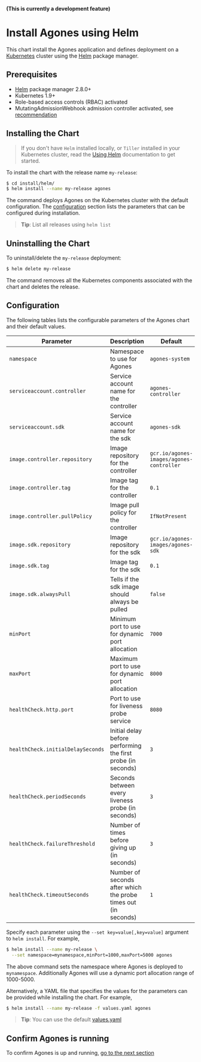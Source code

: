 **(This is currently a development feature)**

# Install Agones using Helm

This chart install the Agones application and defines deployment on a [Kubernetes](http://kubernetes.io) cluster using the [Helm](https://helm.sh) package manager.

## Prerequisites

- [Helm](https://docs.helm.sh/helm/) package manager 2.8.0+
- Kubernetes 1.9+
- Role-based access controls (RBAC) activated
- MutatingAdmissionWebhook admission controller activated, see [recommendation](https://kubernetes.io/docs/admin/admission-controllers/#is-there-a-recommended-set-of-admission-controllers-to-use)

## Installing the Chart

> If you don't have `Helm` installed locally, or `Tiller` installed in your Kubernetes cluster, read the [Using Helm](https://docs.helm.sh/using_helm/) documentation to get started.

To install the chart with the release name `my-release`:

```bash
$ cd install/helm/
$ helm install --name my-release agones
```

The command deploys Agones on the Kubernetes cluster with the default configuration. The [configuration](#configuration) section lists the parameters that can be configured during installation.


> **Tip**: List all releases using `helm list`

## Uninstalling the Chart

To uninstall/delete the `my-release` deployment:

```bash
$ helm delete my-release
```

The command removes all the Kubernetes components associated with the chart and deletes the release.

## Configuration

The following tables lists the configurable parameters of the Agones chart and their default values.

| Parameter                            | Description                               | Default                                              |
| ------------------------------------ | ----------------------------------------- | ---------------------------------------------------- |
| `namespace`                          | Namespace to use for Agones               | `agones-system`                                      |
| `serviceaccount.controller`          | Service account name for the controller   | `agones-controller`                                  |
| `serviceaccount.sdk`                 | Service account name for the sdk          | `agones-sdk`                                         |
| `image.controller.repository`        | Image repository for the controller       | `gcr.io/agones-images/agones-controller`             |
| `image.controller.tag`               | Image tag for the controller              | `0.1`                                                |
| `image.controller.pullPolicy`        | Image pull policy for the controller      | `IfNotPresent`                                       |
| `image.sdk.repository`               | Image repository for the sdk              | `gcr.io/agones-images/agones-sdk`                    |
| `image.sdk.tag`                      | Image tag for the sdk                     | `0.1`                                                |
| `image.sdk.alwaysPull`               | Tells if the sdk image should always be pulled  | `false`                                        |
| `minPort`                            | Minimum port to use for dynamic port allocation | `7000` |
| `maxPort`                            | Maximum port to use for dynamic port allocation | `8000` |
| `healthCheck.http.port`              | Port to use for liveness probe service          | `8080` |
| `healthCheck.initialDelaySeconds`    | Initial delay before performing the first probe (in seconds) | `3` |
| `healthCheck.periodSeconds`          | Seconds between every liveness probe (in seconds)   | `3` |
| `healthCheck.failureThreshold`       | Number of times before giving up (in seconds)         | `3` |
| `healthCheck.timeoutSeconds`         | Number of seconds after which the probe times out (in seconds)         | `1` |

Specify each parameter using the `--set key=value[,key=value]` argument to `helm install`. For example,

```bash
$ helm install --name my-release \
  --set namespace=mynamespace,minPort=1000,maxPort=5000 agones
```

The above command sets the namespace where Agones is deployed to `mynamespace`. Additionally Agones will use a dynamic port allocation range of 1000-5000.

Alternatively, a YAML file that specifies the values for the parameters can be provided while installing the chart. For example,

```bash
$ helm install --name my-release -f values.yaml agones
```

> **Tip**: You can use the default [values.yaml](agones/values.yaml)

## Confirm Agones is running

To confirm Agones is up and running, [go to the next section](../../docs/installing_agones.md#confirming-agones-started-successfully)